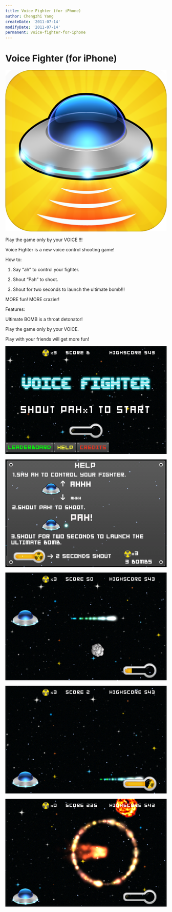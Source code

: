 ```yaml
---
title: Voice Fighter (for iPhone)
author: Chengzhi Yang
createDate: '2011-07-14'
modifyDate: '2011-07-14'
permanent: voice-fighter-for-iphone
---
```


# Voice Fighter (for iPhone)

![alt text](assets/vfios/512.png "Logo Title Text 1")

Play the game only by your VOICE !!!

Voice Fighter is a new voice control shooting game!

How to:

1. Say “ah” to control your fighter.

2. Shout “Pah” to shoot.

3. Shout for two seconds to launch the ultimate bomb!!!

MORE fun! MORE crazier!

Features:

Ultimate BOMB is a throat detonator!

Play the game only by your VOICE.

Play with your friends will get more fun!

![alt text](assets/vfios/Screenshot-2011.07.14-15.02.11.png "Logo Title Text 1")

![alt text](assets/vfios/Screenshot-2011.07.14-15.02.22.png "Logo Title Text 1")

![alt text](assets/vfios/Screenshot-2011.07.14-15.02.42.png "Logo Title Text 1")

![alt text](assets/vfios/Screenshot-2011.07.14-15.02.59.png "Logo Title Text 1")

![alt text](assets/vfios/Screenshot-2011.07.14-15.03.19.png "Logo Title Text 1")
